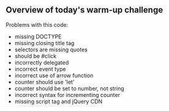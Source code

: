 ## Overview of today's warm-up challenge

Problems with this code:
- missing DOCTYPE
- missing closing title tag
- selectors are missing quotes
- should be #click
- incorrectly delegated
- incorrect event type
- incorrect use of arrow function
- counter should use 'let'
- counter should be set to number, not string
- incorrect syntax for incrementing counter
- missing script tag and jQuery CDN
